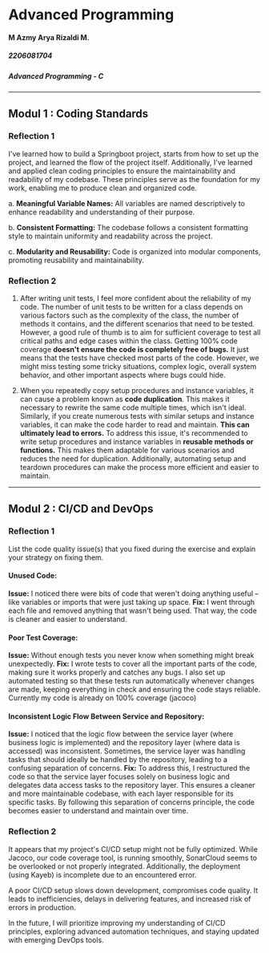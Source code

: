 # Advanced Programming

#### M Azmy Arya Rizaldi M.
##### 2206081704
##### Advanced Programming - C

---

## Modul 1 : Coding Standards

### Reflection 1

I've learned how to build a Springboot project, starts from how to set up the project, and learned the flow of the project itself. Additionally, I've learned and applied clean coding principles to ensure the maintainability and readability of my codebase. These principles serve as the foundation for my work, enabling me to produce clean and organized code.

a. **Meaningful Variable Names:** All variables are named descriptively to enhance readability and understanding of their purpose.

b. **Consistent Formatting:** The codebase follows a consistent formatting style to maintain uniformity and readability across the project.

c. **Modularity and Reusability:** Code is organized into modular components, promoting reusability and maintainability.

### Reflection 2
1. After writing unit tests, I feel more confident about the reliability of my code. The number of unit tests to be written for a class depends on various factors such as the complexity of the class, the number of methods it contains, and the different scenarios that need to be tested. However, a good rule of thumb is to aim for sufficient coverage to test all critical paths and edge cases within the class.
   Getting 100% code coverage **doesn't ensure the code is completely free of bugs.** It just means that the tests have checked most parts of the code. However, we might miss testing some tricky situations, complex logic, overall system behavior, and other important aspects where bugs could hide.

2. When you repeatedly copy setup procedures and instance variables, it can cause a problem known as **code duplication**. This makes it necessary to rewrite the same code multiple times, which isn't ideal.
   Similarly, if you create numerous tests with similar setups and instance variables, it can make the code harder to read and maintain. **This can ultimately lead to errors.**
   To address this issue, it's recommended to write setup procedures and instance variables in **reusable methods or functions.** This makes them adaptable for various scenarios and reduces the need for duplication. Additionally, automating setup and teardown procedures can make the process more efficient and easier to maintain.

---

## Modul 2 : CI/CD and DevOps

### Reflection 1

List the code quality issue(s) that you fixed during the exercise and explain your strategy on fixing them.

#### **Unused Code:**
**Issue:** I noticed there were bits of code that weren't doing anything useful – like variables or imports that were just taking up space.
**Fix:** I went through each file and removed anything that wasn't being used. That way, the code is cleaner and easier to understand.

#### **Poor Test Coverage:**
**Issue:** Without enough tests you never know when something might break unexpectedly.
**Fix:** I wrote tests to cover all the important parts of the code, making sure it works properly and catches any bugs. I also set up automated testing so that these tests run automatically whenever changes are made, keeping everything in check and ensuring the code stays reliable. Currently my code is already on 100% coverage (jacoco)

#### **Inconsistent Logic Flow Between Service and Repository:**
**Issue:** I noticed that the logic flow between the service layer (where business logic is implemented) and the repository layer (where data is accessed) was inconsistent. Sometimes, the service layer was handling tasks that should ideally be handled by the repository, leading to a confusing separation of concerns.
**Fix:** To address this, I restructured the code so that the service layer focuses solely on business logic and delegates data access tasks to the repository layer. This ensures a cleaner and more maintainable codebase, with each layer responsible for its specific tasks. By following this separation of concerns principle, the code becomes easier to understand and maintain over time.

### Reflection 2

It appears that my project's CI/CD setup might not be fully optimized. While Jacoco, our code coverage tool, is running smoothly, SonarCloud seems to be overlooked or not properly integrated. Additionally, the deployment (using Kayeb) is incomplete due to an encountered error.

A poor CI/CD setup slows down development, compromises code quality. It leads to inefficiencies, delays in delivering features, and increased risk of errors in production.

In the future, I will prioritize improving my understanding of CI/CD principles, exploring advanced automation techniques, and staying updated with emerging DevOps tools.

